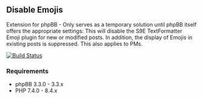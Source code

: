 ## Disable Emojis
Extension for phpBB - Only serves as a temporary solution until phpBB itself offers the appropriate settings: This will disable the S9E TextFormatter Emoji plugin for new or modified posts. In addition, the display of Emojis in existing posts is suppressed. This also applies to PMs.

[![Build Status](https://github.com/LukeWCS/disable-emojis/workflows/Tests/badge.svg)](https://github.com/LukeWCS/disable-emojis/actions)

### Requirements
* phpBB 3.3.0 - 3.3.x
* PHP 7.4.0 - 8.4.x
